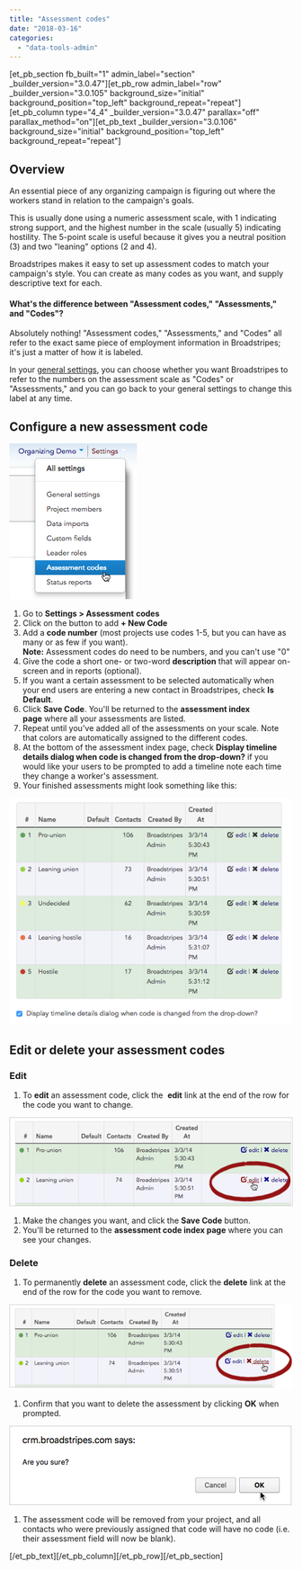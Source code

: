 ```yaml
---
title: "Assessment codes"
date: "2018-03-16"
categories: 
  - "data-tools-admin"
---
```


\[et\_pb\_section fb\_built="1" admin\_label="section" \_builder\_version="3.0.47"\]\[et\_pb\_row admin\_label="row" \_builder\_version="3.0.105" background\_size="initial" background\_position="top\_left" background\_repeat="repeat"\]\[et\_pb\_column type="4\_4" \_builder\_version="3.0.47" parallax="off" parallax\_method="on"\]\[et\_pb\_text \_builder\_version="3.0.106" background\_size="initial" background\_position="top\_left" background\_repeat="repeat"\]

## Overview

An essential piece of any organizing campaign is figuring out where the workers stand in relation to the campaign's goals.

This is usually done using a numeric assessment scale, with 1 indicating strong support, and the highest number in the scale (usually 5) indicating hostility. The 5-point scale is useful because it gives you a neutral position (3) and two "leaning" options (2 and 4).

Broadstripes makes it easy to set up assessment codes to match your campaign's style. You can create as many codes as you want, and supply descriptive text for each.

#### What's the difference between "Assessment codes," "Assessments," and "Codes"?

Absolutely nothing! "Assessment codes," "Assessments," and "Codes" all refer to the exact same piece of employment information in Broadstripes; it's just a matter of how it is labeled.

In your [general settings](https://help.broadstripes.com/help-articles/admin-tools/project-settings/general-settings/), you can choose whether you want Broadstripes to refer to the numbers on the assessment scale as "Codes" or "Assessments," and you can go back to your general settings to change this label at any time.

## Configure a new assessment code

[![](images/ae7f5e3-SettingsAssessment.png)](https://help.broadstripes.com/wp-content/uploads/2018/03/ae7f5e3-SettingsAssessment.png)

1. Go to **Settings > Assessment** **codes**
2. Click on the button to add **\+ New Code**
3. Add a **code number** (most projects use codes 1-5, but you can have as many or as few if you want).  
    **Note:** Assessment codes do need to be numbers, and you can't use "0"
4. Give the code a short one- or two-word **description** that will appear on-screen and in reports (optional).
5. If you want a certain assessment to be selected automatically when your end users are entering a new contact in Broadstripes, check **Is Default**.
6. Click **Save Code**. You'll be returned to the **assessment index page** where all your assessments are listed.
7. Repeat until you've added all of the assessments on your scale. Note that colors are automatically assigned to the different codes.
8. At the bottom of the assessment index page, check **Display timeline details dialog when code is changed from the drop-down?** if you would like your users to be prompted to add a timeline note each time they change a worker's assessment.
9. Your finished assessments might look something like this:

[![](images/a16c84c-Assessmentcodescomplete.png)](https://help.broadstripes.com/wp-content/uploads/2018/03/a16c84c-Assessmentcodescomplete.png)

## Edit or delete your assessment codes

### Edit

1. To **edit** an assessment code, click the  **edit** link at the end of the row for the code you want to change.

[![](images/755a858-AssessEdit.png)](https://help.broadstripes.com/wp-content/uploads/2018/03/755a858-AssessEdit.png)

1. Make the changes you want, and click the **Save Code** button.
2. You'll be returned to the **assessment code index page** where you can see your changes.

### Delete

1. To permanently **delete** an assessment code, click the **delete** link at the end of the row for the code you want to remove.

[![](images/8a445c1-AssessDelete.png)](https://help.broadstripes.com/wp-content/uploads/2018/03/8a445c1-AssessDelete.png)

1. Confirm that you want to delete the assessment by clicking **OK** when prompted.

[![](images/df66339-AssessDeleteOK.png)](https://help.broadstripes.com/wp-content/uploads/2018/03/df66339-AssessDeleteOK.png)

1. The assessment code will be removed from your project, and all contacts who were previously assigned that code will have no code (i.e. their assessment field will now be blank).

\[/et\_pb\_text\]\[/et\_pb\_column\]\[/et\_pb\_row\]\[/et\_pb\_section\]
